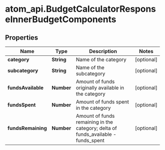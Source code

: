 # atom_api.BudgetCalculatorResponseInnerBudgetComponents

## Properties
Name | Type | Description | Notes
------------ | ------------- | ------------- | -------------
**category** | **String** | Name of the category | [optional] 
**subcategory** | **String** | Name of the subcategory | [optional] 
**fundsAvailable** | **Number** | Amount of funds originally available in the category | [optional] 
**fundsSpent** | **Number** | Amount of funds spent in the category | [optional] 
**fundsRemaining** | **Number** | Amount of funds remaining in the category; delta of funds_available - funds_spent | [optional] 


